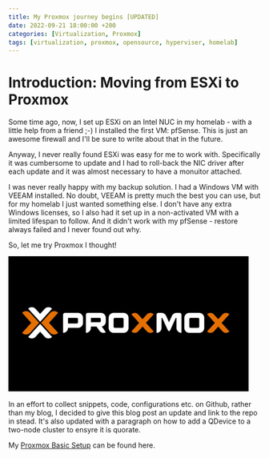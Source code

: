 ```yaml
---
title: My Proxmox journey begins [UPDATED]
date: 2022-09-21 18:00:00 +200
categories: [Virtualization, Proxmox]
tags: [virtualization, proxmox, opensource, hyperviser, homelab]
---
```


# Introduction: Moving from ESXi to Proxmox
Some time ago, now, I set up ESXi on an Intel NUC in my homelab - with a little help from a friend ;-)
I installed the first VM: pfSense. This is just an awesome firewall and I'll be sure to write about that in the future.

Anyway, I never really found ESXi was easy for me to work with. Specifically it was cumbersome to update and I had to roll-back the NIC driver after each update and it was almost necessary to have a monuitor attached.

I was never really happy with my backup solution. I had a Windows VM with VEEAM installed. No doubt, VEEAM is pretty much the best you can use, but for my homelab I just wanted something else. I don't have any extra Windows licenses, so I also had it set up in a non-activated VM with a limited lifespan to follow. And it didn't work with my pfSense - restore always failed and I never found out why.

So, let me try Proxmox I thought!

![PROXMOX](/assets/proxmoxlogo.png)

In an effort to collect snippets, code, configurations etc. on Github, rather than my blog, I decided to give this blog post an update and link to the repo in stead. It's also updated with a paragraph on how to add a QDevice to a two-node cluster to ensyre it is quorate.

My [Proxmox Basic Setup](https://github.com/mskydt/Cheat-Sheets/tree/main/Proxmox/Basic%20Setup) can be found here.